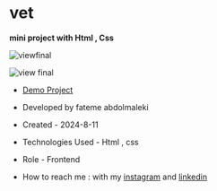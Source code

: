 # vet
**mini project with Html , Css**

![viewfinal](https://user-images.githubusercontent.com/109727844/204102879-086fee63-9bda-43b2-a1aa-49879c3f2d39.jpg)

![view final](https://user-images.githubusercontent.com/109727844/204102930-fac80657-4d16-4816-b476-a88e984abefe.jpg)

- [Demo Project](https://fatemeabdolmaleki.github.io/vet/)

- Developed by fateme abdolmaleki

- Created - 2024-8-11

- Technologies Used - Html , css 

- Role - Frontend

- How to reach me : with my [instagram](https://www.instagram.com/fatemeabdolmaleki_/?igsh=c3N5MGl2cHEwcWpm) and [linkedin](https://www.linkedin.com/in/fateme-abdolmaleki)
